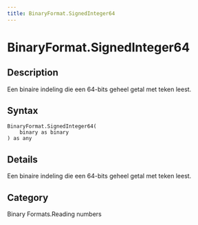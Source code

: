 ```yaml
---
title: BinaryFormat.SignedInteger64
---
```


# BinaryFormat.SignedInteger64


## Description

Een binaire indeling die een 64-bits geheel getal met teken leest.


## Syntax

```powerquery
BinaryFormat.SignedInteger64(
    binary as binary
) as any
```


## Details

Een binaire indeling die een 64-bits geheel getal met teken leest.



## Category
Binary Formats.Reading numbers
